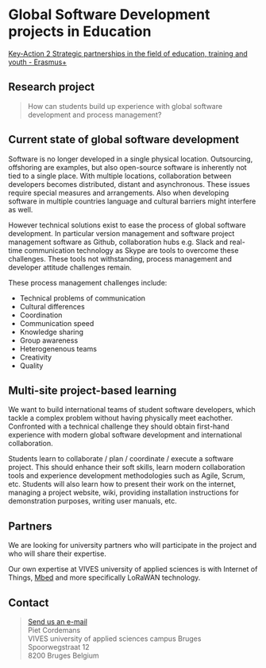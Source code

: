# Global Software Development projects in Education

[Key-Action 2 Strategic partnerships in the field of education, training and youth - Erasmus+](https://ec.europa.eu/programmes/erasmus-plus/programme-guide/part-b/three-key-actions/key-action-2/strategic-partnerships-field-education-training-youth_en )

## Research project

> How can students build up experience with global software development and process management?

## Current state of global software development

Software is no longer developed in a single physical location. Outsourcing, offshoring are examples, but also open-source software is inherently not tied to a single place. With multiple locations, collaboration between developers becomes distributed, distant and asynchronous. These issues require special measures and arrangements. Also when developing software in multiple countries language and cultural barriers might interfere as well.

However technical solutions exist to ease the process of global software development. In particular version management and software project management software as Github, collaboration hubs e.g. Slack and real-time communication technology as Skype are tools to overcome these challenges. These tools not withstanding, process management and developer attitude challenges remain.

These process management challenges include:

* Technical problems of communication
* Cultural differences
* Coordination
* Communication speed 
* Knowledge sharing
* Group awareness
* Heterogenenous teams
* Creativity
* Quality

## Multi-site project-based learning

We want to build international teams of student software developers, which tackle a complex problem without having physically meet eachother. Confronted with a technical challenge they should obtain first-hand experience with modern global software development and international collaboration. 

Students learn to collaborate / plan / coordinate / execute a software project. This should enhance their soft skills, learn modern collaboration tools and experience development methodologies such as Agile, Scrum, etc. Students will also learn how to present their work on the internet, managing a project website, wiki, providing installation instructions for demonstration purposes, writing user manuals, etc.

## Partners

We are looking for university partners who will participate in the project and who will share their expertise.  

Our own expertise at VIVES university of applied sciences is with Internet of Things, [Mbed](https://mbed.com) and more specifically LoRaWAN technology.

## Contact 

> <a href="mailto:piet.cordemans@vives.be"> Send us an e-mail</a><br/> Piet Cordemans <br/> VIVES university of applied sciences campus Bruges <br/> Spoorwegstraat 12 <br/>8200 Bruges Belgium